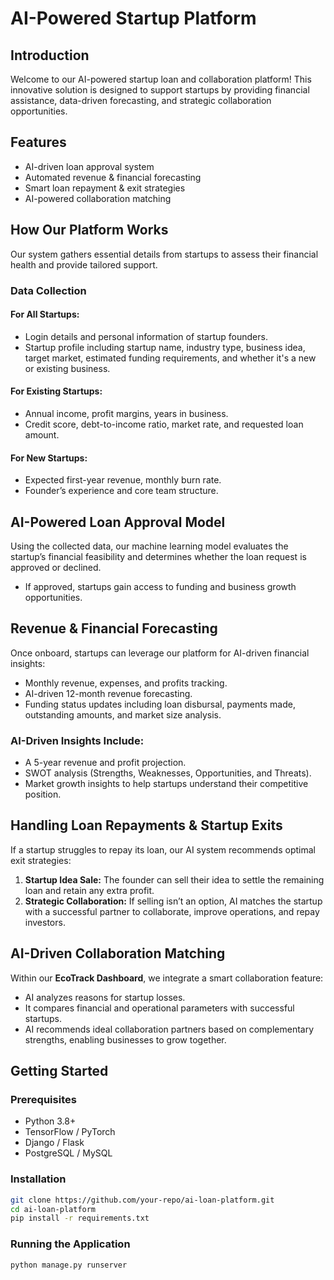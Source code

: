 # AI-Powered Startup Platform



## Introduction
Welcome to our AI-powered startup loan and collaboration platform! This innovative solution is designed to support startups by providing financial assistance, data-driven forecasting, and strategic collaboration opportunities.

## Features
- AI-driven loan approval system
- Automated revenue & financial forecasting
- Smart loan repayment & exit strategies
- AI-powered collaboration matching

## How Our Platform Works
Our system gathers essential details from startups to assess their financial health and provide tailored support.

### Data Collection
#### For All Startups:
- Login details and personal information of startup founders.
- Startup profile including startup name, industry type, business idea, target market, estimated funding requirements, and whether it's a new or existing business.

#### For Existing Startups:
- Annual income, profit margins, years in business.
- Credit score, debt-to-income ratio, market rate, and requested loan amount.

#### For New Startups:
- Expected first-year revenue, monthly burn rate.
- Founder’s experience and core team structure.

## AI-Powered Loan Approval Model
Using the collected data, our machine learning model evaluates the startup’s financial feasibility and determines whether the loan request is approved or declined. 
- If approved, startups gain access to funding and business growth opportunities.

## Revenue & Financial Forecasting
Once onboard, startups can leverage our platform for AI-driven financial insights:
- Monthly revenue, expenses, and profits tracking.
- AI-driven 12-month revenue forecasting.
- Funding status updates including loan disbursal, payments made, outstanding amounts, and market size analysis.

### AI-Driven Insights Include:
- A 5-year revenue and profit projection.
- SWOT analysis (Strengths, Weaknesses, Opportunities, and Threats).
- Market growth insights to help startups understand their competitive position.

## Handling Loan Repayments & Startup Exits
If a startup struggles to repay its loan, our AI system recommends optimal exit strategies:

1. **Startup Idea Sale:** The founder can sell their idea to settle the remaining loan and retain any extra profit.
2. **Strategic Collaboration:** If selling isn’t an option, AI matches the startup with a successful partner to collaborate, improve operations, and repay investors.

## AI-Driven Collaboration Matching
Within our **EcoTrack Dashboard**, we integrate a smart collaboration feature:
- AI analyzes reasons for startup losses.
- It compares financial and operational parameters with successful startups.
- AI recommends ideal collaboration partners based on complementary strengths, enabling businesses to grow together.

## Getting Started
### Prerequisites
- Python 3.8+
- TensorFlow / PyTorch
- Django / Flask
- PostgreSQL / MySQL

### Installation
```bash
git clone https://github.com/your-repo/ai-loan-platform.git
cd ai-loan-platform
pip install -r requirements.txt
```

### Running the Application
```bash
python manage.py runserver
```
